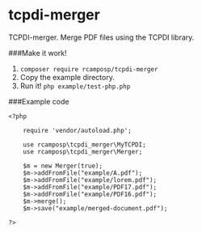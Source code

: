# tcpdi-merger
TCPDI-merger. Merge PDF files using the TCPDI library.

###Make it work!
1. `composer require rcamposp/tcpdi-merger`
2. Copy the example directory. 
3. Run it! `php example/test-php.php`

###Example code
```
<?php

    require 'vendor/autoload.php';

    use rcamposp\tcpdi_merger\MyTCPDI;
    use rcamposp\tcpdi_merger\Merger;            

    $m = new Merger(true);
    $m->addFromFile("example/A.pdf");
    $m->addFromFile("example/lorem.pdf");
    $m->addFromFile("example/PDF17.pdf");
    $m->addFromFile("example/PDF16.pdf");
    $m->merge();
    $m->save("example/merged-document.pdf");

?>
```
